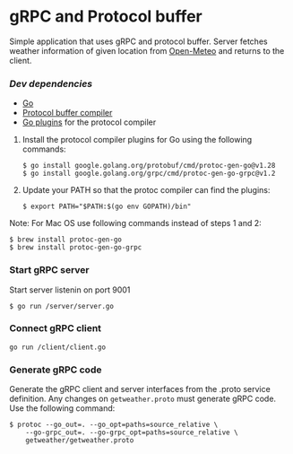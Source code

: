 # gRPC and Protocol buffer

Simple application that uses gRPC and protocol buffer. Server fetches weather information of given location from [Open-Meteo](https://open-meteo.com/en) and returns to the client.

### _Dev dependencies_

- [Go](https://go.dev/dl/)
- [Protocol buffer compiler](https://github.com/protocolbuffers/protobuf/releases/tag/v21.10)
- [Go plugins](https://grpc.io/docs/languages/go/quickstart/) for the protocol compiler

1.  Install the protocol compiler plugins for Go using the following commands:
    ```
    $ go install google.golang.org/protobuf/cmd/protoc-gen-go@v1.28
    $ go install google.golang.org/grpc/cmd/protoc-gen-go-grpc@v1.2
    ```
2.  Update your PATH so that the protoc compiler can find the plugins:

    ```
    $ export PATH="$PATH:$(go env GOPATH)/bin"
    ```

Note: For Mac OS use following commands instead of steps 1 and 2:

```
$ brew install protoc-gen-go
$ brew install protoc-gen-go-grpc
```

### Start gRPC server

Start server listenin on port 9001

```
$ go run /server/server.go
```

### Connect gRPC client

```
go run /client/client.go
```

### Generate gRPC code

Generate the gRPC client and server interfaces from the .proto service definition.
Any changes on `getweather.proto` must generate gRPC code.
Use the following command:

```
$ protoc --go_out=. --go_opt=paths=source_relative \
    --go-grpc_out=. --go-grpc_opt=paths=source_relative \
    getweather/getweather.proto
```
